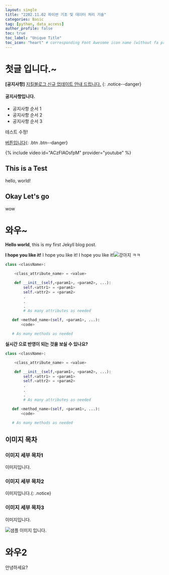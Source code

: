 ```yaml
---
layout: single
title: "2202.11.02 파이썬 기초 및 데이터 처리 기술"
categories: Basic
tag: [python, data_access]
author_profile: false
toc: true
toc_label: "Unique Title"
toc_icon: "heart" # corresponding Font Awesome icon name (without fa prefix)
---
```


# 첫글 입니다.~

**[공지사항]** [지킬블로그 신규 업데이트 안내 드립니다.](https://mmistakes.github.io/minimal-mistakes/docs/quick-start-guide/)
{: .notice--danger}

<div class="notice--success">
<h4>공지사항입니다.</h4>
<ul>
    <li>공지사항 순서 1</li>
    <li>공지사항 순서 2</li>
    <li>공지사항 순서 3</li>
</ul>
</div>

테스트 수정!

[버튼입니다](https://google.com){: .btn .btn--danger}

{% include video id="ACzFIAOsfpM" provider="youtube" %}

## This is a Test

hello, world!

## Okay Let's go

wow

# 와우~

**Hello world**, this is my first Jekyll blog post.

**I hope you like it!**
I hope you like it!
I hope you like it!![강아지](C:\yundongmin-github-blog\yundongmin.github.io\yundongmin.github.io\images\2021-05-10-first-posting\강아지.jpg)
ㅋㅋ

```python
class <className>:

    <class_attribute_name> = <value>

    def __init__(self,<param1>, <param2>, ...):
        self.<attr1> = <param1>
        self.<attr2> = <param2>
        .
        .
        .
        # As many attributes as needed

   def <method_name>(self, <param1>, ...):
       <code>

   # As many methods as needed
```

**실시간 으로 반영이 되는 것을 보실 수 있나요?**

```python
class <className>:

    <class_attribute_name> = <value>

    def __init__(self,<param1>, <param2>, ...):
        self.<attr1> = <param1>
        self.<attr2> = <param2>
        .
        .
        .
        # As many attributes as needed

   def <method_name>(self, <param1>, ...):
       <code>

   # As many methods as needed
```

## 이미지 목차

### 이미지 세부 목차1

이미지입니다.

### 이미지 세부 목차2

이미지입니다.{: .notice}

### 이미지 세부 목차3

이미지입니다.

![샘플 이미지 입니다.](https://images.unsplash.com/photo-1579353977828-2a4eab540b9a?ixid=MnwxMjA3fDB8MHxzZWFyY2h8MXx8c2FtcGxlfGVufDB8fDB8fA%3D%3D&ixlib=rb-1.2.1&w=1000&q=80)

# 와우2

안녕하세요?
